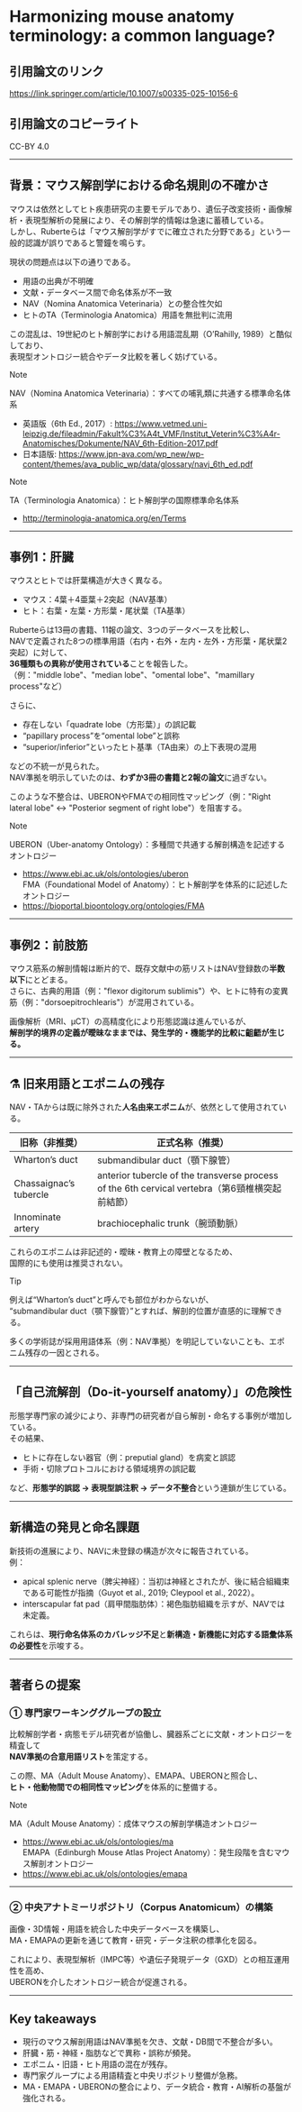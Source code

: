 # Harmonizing mouse anatomy terminology: a common language?

## 引用論文のリンク

https://link.springer.com/article/10.1007/s00335-025-10156-6  

## 引用論文のコピーライト

CC-BY 4.0  

---

## 背景：マウス解剖学における命名規則の不確かさ

マウスは依然としてヒト疾患研究の主要モデルであり、遺伝子改変技術・画像解析・表現型解析の発展により、その解剖学的情報は急速に蓄積している。  
しかし、Ruberteらは「マウス解剖学がすでに確立された分野である」という一般的認識が誤りであると警鐘を鳴らす。  

現状の問題点は以下の通りである。  
- 用語の出典が不明確  
- 文献・データベース間で命名体系が不一致  
- NAV（Nomina Anatomica Veterinaria）との整合性欠如  
- ヒトのTA（Terminologia Anatomica）用語を無批判に流用  

この混乱は、19世紀のヒト解剖学における用語混乱期（O’Rahilly, 1989）と酷似しており、  
表現型オントロジー統合やデータ比較を著しく妨げている。

> [!NOTE]
> NAV（Nomina Anatomica Veterinaria）：すべての哺乳類に共通する標準命名体系  
> - 英語版（6th Ed., 2017）: https://www.vetmed.uni-leipzig.de/fileadmin/Fakult%C3%A4t_VMF/Institut_Veterin%C3%A4r-Anatomisches/Dokumente/NAV_6th-Edition-2017.pdf  
> - 日本語版: https://www.jpn-ava.com/wp_new/wp-content/themes/ava_public_wp/data/glossary/navj_6th_ed.pdf  

> [!NOTE]
> TA（Terminologia Anatomica）：ヒト解剖学の国際標準命名体系  
> - http://terminologia-anatomica.org/en/Terms  

---

## 事例1：肝臓

マウスとヒトでは肝葉構造が大きく異なる。  
- マウス：4葉＋4亜葉＋2突起（NAV基準）  
- ヒト：右葉・左葉・方形葉・尾状葉（TA基準）  

Ruberteらは13冊の書籍、11報の論文、3つのデータベースを比較し、  
NAVで定義された8つの標準用語（右内・右外・左内・左外・方形葉・尾状葉2突起）に対して、  
**36種類もの異称が使用されている**ことを報告した。  
（例："middle lobe"、"median lobe"、"omental lobe"、"mamillary process"など）

さらに、  
- 存在しない「quadrate lobe（方形葉）」の誤記載  
- “papillary process”を“omental lobe”と誤称  
- “superior/inferior”といったヒト基準（TA由来）の上下表現の混用  

などの不統一が見られた。  
NAV準拠を明示していたのは、**わずか3冊の書籍と2報の論文**に過ぎない。  

このような不整合は、UBERONやFMAでの相同性マッピング（例："Right lateral lobe" ↔ "Posterior segment of right lobe"）を阻害する。

> [!NOTE]
> UBERON（Uber-anatomy Ontology）：多種間で共通する解剖構造を記述するオントロジー  
> - https://www.ebi.ac.uk/ols/ontologies/uberon  
> FMA（Foundational Model of Anatomy）：ヒト解剖学を体系的に記述したオントロジー  
> - https://bioportal.bioontology.org/ontologies/FMA  

---

## 事例2：前肢筋

マウス筋系の解剖情報は断片的で、既存文献中の筋リストはNAV登録数の**半数以下**にとどまる。  
さらに、古典的用語（例："flexor digitorum sublimis"）や、ヒトに特有の変異筋（例："dorsoepitrochlearis"）が混用されている。  

画像解析（MRI、µCT）の高精度化により形態認識は進んでいるが、  
**解剖学的境界の定義が曖昧なままでは、発生学的・機能学的比較に齟齬が生じる。**

---

## ⚗️ 旧来用語とエポニムの残存

NAV・TAからは既に除外された**人名由来エポニム**が、依然として使用されている。  

| 旧称（非推奨）         | 正式名称（推奨）                                                                                |
| ---------------------- | ----------------------------------------------------------------------------------------------- |
| Wharton’s duct         | submandibular duct（顎下腺管）                                                                  |
| Chassaignac’s tubercle | anterior tubercle of the transverse process of the 6th cervical vertebra（第6頸椎横突起前結節） |
| Innominate artery      | brachiocephalic trunk（腕頭動脈）                                                               |

これらのエポニムは非記述的・曖昧・教育上の障壁となるため、  
国際的にも使用は推奨されない。

> [!TIP]
> 例えば“Wharton’s duct”と呼んでも部位がわからないが、  
> “submandibular duct（顎下腺管）”とすれば、解剖的位置が直感的に理解できる。  

多くの学術誌が採用用語体系（例：NAV準拠）を明記していないことも、エポニム残存の一因とされる。

---

## 「自己流解剖（Do-it-yourself anatomy）」の危険性

形態学専門家の減少により、非専門の研究者が自ら解剖・命名する事例が増加している。  
その結果、  
- ヒトに存在しない器官（例：preputial gland）を病変と誤認  
- 手術・切除プロトコルにおける領域境界の誤記載  

など、**形態学的誤認 → 表現型誤注釈 → データ不整合**という連鎖が生じている。

---

## 新構造の発見と命名課題

新技術の進展により、NAVに未登録の構造が次々に報告されている。  
例：  
- apical splenic nerve（脾尖神経）：当初は神経とされたが、後に結合組織束である可能性が指摘（Guyot et al., 2019; Cleypool et al., 2022）。  
- interscapular fat pad（肩甲間脂肪体）：褐色脂肪組織を示すが、NAVでは未定義。  

これらは、**現行命名体系のカバレッジ不足**と**新構造・新機能に対応する語彙体系の必要性**を示唆する。

---

## 著者らの提案

### ① 専門家ワーキンググループの設立

比較解剖学者・病態モデル研究者が協働し、臓器系ごとに文献・オントロジーを精査して  
**NAV準拠の合意用語リスト**を策定する。  

この際、MA（Adult Mouse Anatomy）、EMAPA、UBERONと照合し、  
**ヒト・他動物間での相同性マッピング**を体系的に整備する。

> [!NOTE]
> MA（Adult Mouse Anatomy）：成体マウスの解剖学構造オントロジー  
> - https://www.ebi.ac.uk/ols/ontologies/ma  
> EMAPA（Edinburgh Mouse Atlas Project Anatomy）：発生段階を含むマウス解剖オントロジー  
> - https://www.ebi.ac.uk/ols/ontologies/emapa  

---

### ② 中央アナトミーリポジトリ（Corpus Anatomicum）の構築

画像・3D情報・用語を統合した中央データベースを構築し、  
MA・EMAPAの更新を通じて教育・研究・データ注釈の標準化を図る。  

これにより、表現型解析（IMPC等）や遺伝子発現データ（GXD）との相互運用性を高め、  
UBERONを介したオントロジー統合が促進される。

---

## Key takeaways

- 現行のマウス解剖用語はNAV準拠を欠き、文献・DB間で不整合が多い。  
- 肝臓・筋・神経・脂肪などで異称・誤称が頻発。  
- エポニム・旧語・ヒト用語の混在が残存。  
- 専門家グループによる用語精査と中央リポジトリ整備が急務。  
- MA・EMAPA・UBERONの整合により、データ統合・教育・AI解析の基盤が強化される。  
